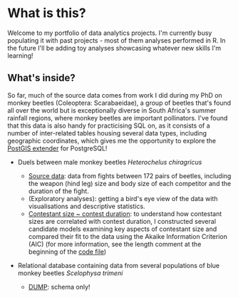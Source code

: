 # What is this?
Welcome to my portfolio of data analytics projects. I'm currently busy populating it with past projects - most of them analyses performed in R. In the future I'll be adding toy analyses showcasing whatever new skills I'm learning!

## What's inside?
So far, much of the source data comes from work I did during my PhD on monkey beetles (Coleoptera: Scarabaeidae), a group of beetles that's found all over the world but is exceptionally diverse in South Africa's summer rainfall regions, where monkey beetles are important pollinators. I've found that this data is also handy for practicising SQL on, as it consists of a number of inter-related tables housing several data types, including geographic coordinates, which gives me the opportunity to explore the [PostGIS extender](www.postgis.net) for PostgreSQL!

-  Duels between male monkey beetles _Heterochelus chiragricus_
    - [Source data](https://github.com/ariellanr/DataAnalystPortfolio/blob/main/beetle_fights_chiragricus.csv): data from fights between 172 pairs of beetles, including the weapon (hind leg) size and body size of each competitor and the duration of the fight.
    - (Exploratory analyses): getting a bird's eye view of the data with visualisations and descriptive statistics.
    - [Contestant size ~ contest duration](https://github.com/ariellanr/DataAnalystPortfolio/blob/main/generalized_linear_models.R): to understand how contestant sizes are correlated with contest duration, I constructed several candidate models examining key aspects of contestant size and compared their fit to the data using the Akaike Information Criterion (AIC) (for more information, see the length comment at the beginning of the [code file](https://github.com/ariellanr/DataAnalystPortfolio/blob/main/generalized_linear_models.R))

- Relational database containing data from several populations of blue monkey beetles _Scelophysa trimeni_
    - [DUMP](https://github.com/ariellanr/DataAnalystPortfolio/blob/main/beetle-db_schema-only.txt): schema only!




